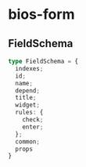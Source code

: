# bios-form

## FieldSchema

```typescript
type FieldSchema = {
  indexes;
  id;
  name;
  depend;
  title;
  widget;
  rules: {
    check;
    enter;
  };
  common;
  props
}
```
